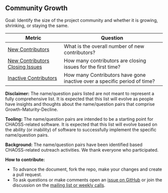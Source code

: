 ## Community Growth

Goal: Identify the size of the project community and whether it is growing, shrinking, or staying the same.

Metric | Question
--- | ---
[New Contributors](New_Contributors.md) | What is the overall number of new contributors?
[New Contributors Closing Issues](New_Contributor_Closing_Issues.md) | How many contributors are closing issues for the first time?
[Inactive Contributors](Inactive_Contributors.md) | How many Contributors have gone inactive over a specific period of time?

**Disclaimer:**
The name/question pairs listed are not meant to represent a fully comprehensive list. It is expected that this list will evolve as people have insights and thoughts about the name/question pairs that comprise Growth-Maturity-Decline.

**Tooling:**
The name/question pairs are intended to be a starting point for CHAOSS-related software. It is expected that this list will evolve based on the ability (or inability) of software to successfully implement the specific name/question pairs.

**Background:**
The name/question pairs have been identified based CHAOSS-related outreach activities. We thank everyone who participated.

**How to contribute:**
- To advance the document, fork the repo, make your changes and create a pull request.
- To ask questions or make comments open an [issue on GitHub][issue] or join the discussion on the [mailing list or weekly calls](https://chaoss.community/participate/).

[issue]: https://github.com/chaoss/wg-gmd/issues

